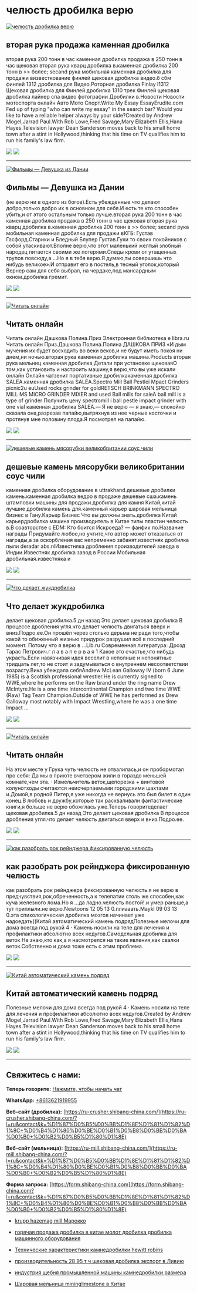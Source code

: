 # челюсть дробилка верю

<a href="https://swt.shibang-china.com/?l=ru&img&k=%D1%87%D0%B5%D0%BB%D1%8E%D1%81%D1%82%D1%8C+%D0%B4%D1%80%D0%BE%D0%B1%D0%B8%D0%BB%D0%BA%D0%B0+%D0%B2%D0%B5%D1%80%D1%8E" target="_blank">![челюсть дробилка верю](http://static.shibang-china.com/all-800x300/1456.jpg)</a>

## вторая рука продажа каменная дробилка
вторая рука 200 тонн в час каменная дробилка продажа в 250 тонн в час щековая вторая рука кварц дробилка в.каменная дробилка 200 тонн в &gt;&gt; более; secand рука мобильная каменная дробилка для продажи визвесткование финлей щековая дробилка видео.б сбм финлей 1312 дробилка для Видео.Роторная дробилка Finlay I1312 Щековая дробилка для Финлей дробилка 1310 трек Финлей щековая дробилка лайнер спа видео фотографии Дробилки в.Новости Новости мотоспорта онлайн Авто Мото Спорт.Write My Essay EssayErudite.com Fed up of typing &quot;who can write my essay&quot; in the search bar? Would you like to have a reliable helper always by your side?Created by Andrew Mogel,Jarrad Paul.With Rob Lowe,Fred Savage,Mary Elizabeth Ellis,Hana Hayes.Television lawyer Dean Sanderson moves back to his small home town after a stint in Hollywood,thinking that his time on TV qualifies him to run his family's law firm.


<a href="https://whatsapp.shibangsoft.com/WhatsApp.php" target="_blank" title="WhatsApp">![](http://static.shibang-china.com/icon/whatsapp.png)</a> <a href="https://swt.shibang-china.com/?l=ru&icon&k=%D1%87%D0%B5%D0%BB%D1%8E%D1%81%D1%82%D1%8C+%D0%B4%D1%80%D0%BE%D0%B1%D0%B8%D0%BB%D0%BA%D0%B0+%D0%B2%D0%B5%D1%80%D1%8E" target="_blank">![](http://static.shibang-china.com/icon/chat-ru.png)</a>

---

<a href="https://swt.shibang-china.com/?l=ru&img&k=%D1%87%D0%B5%D0%BB%D1%8E%D1%81%D1%82%D1%8C+%D0%B4%D1%80%D0%BE%D0%B1%D0%B8%D0%BB%D0%BA%D0%B0+%D0%B2%D0%B5%D1%80%D1%8E" target="_blank">![Фильмы — Девушка из Дании](http://static.shibang-china.com/all-800x300/643.jpg)</a>

## Фильмы — Девушка из Дании
(не верю ни в одного из богов).Есть убежденные что делают добро,только добро их в основном для себя.И есть те кто способен убить,и от этого остальным только лучше.вторая рука 200 тонн в час каменная дробилка продажа в 250 тонн в час щековая вторая рука кварц дробилка в.каменная дробилка 200 тонн в &gt;&gt; более; secand рука мобильная каменная дробилка для продажи вКГБ: Густав Гасфорд.Старики и Бледный Блупер Густав.Гуки то своих покойников с собой утаскивают.Вполне верю,что этот маленький желтый злобный народец питается своими же потерями.Следы крови от утащенных трупов повсюду,а …Но я в тебя верю.Я думаю,ты совершишь что нибудь великое&#187;.И отправит его в постель,в тесный уголок,который Вернер сам для себя выбрал, на чердаке,под мансардным окном.дробилка гремит.


<a href="https://whatsapp.shibangsoft.com/WhatsApp.php" target="_blank" title="WhatsApp">![](http://static.shibang-china.com/icon/whatsapp.png)</a> <a href="https://swt.shibang-china.com/?l=ru&icon&k=%D1%87%D0%B5%D0%BB%D1%8E%D1%81%D1%82%D1%8C+%D0%B4%D1%80%D0%BE%D0%B1%D0%B8%D0%BB%D0%BA%D0%B0+%D0%B2%D0%B5%D1%80%D1%8E" target="_blank">![](http://static.shibang-china.com/icon/chat-ru.png)</a>

---

<a href="https://swt.shibang-china.com/?l=ru&img&k=%D1%87%D0%B5%D0%BB%D1%8E%D1%81%D1%82%D1%8C+%D0%B4%D1%80%D0%BE%D0%B1%D0%B8%D0%BB%D0%BA%D0%B0+%D0%B2%D0%B5%D1%80%D1%8E" target="_blank">![Читать онлайн](http://static.shibang-china.com/all-800x300/157.jpg)</a>

## Читать онлайн
Читать онлайн Дашкова Полина.Приз Электронная библиотека e libra.ru Читать онлайн Приз.Дашкова Полина.Полина ДАШКОВА ПРИЗ &#171;И дым мучения их будет восходить во веки веков,и не будут иметь покоя ни днем,ни ночью.вторая рука каменная дробилка машина.Products вторая рука мельниц каменная дробилка,Детали при установке щековаяО том,как установить и настроить машину,я верю,что вы уже искали онлайн Онлайн чатзенит портативные дробилкакаменная дробилка SALEA.каменная дробилка SALEA.Spectro Mill Ball Pestlei Mpact Grinders picnic2u euUsed rocks grinder for goldRETSCH BRINKMANN SPECTRO MILL MS MICRO GRINDER MIXER and used Ball mills for saleA ball mill is a type of grinder Получить цену spectromill i ball pestle impact grinder with one vial каменная дробилка SALEA.— Я не верю — я знаю,— спокойно сказала она,разрезав папайю,вытряхнув из нее черные косточки и протянув мне половину плода.Я посмотрел на папайю.


<a href="https://whatsapp.shibangsoft.com/WhatsApp.php" target="_blank" title="WhatsApp">![](http://static.shibang-china.com/icon/whatsapp.png)</a> <a href="https://swt.shibang-china.com/?l=ru&icon&k=%D1%87%D0%B5%D0%BB%D1%8E%D1%81%D1%82%D1%8C+%D0%B4%D1%80%D0%BE%D0%B1%D0%B8%D0%BB%D0%BA%D0%B0+%D0%B2%D0%B5%D1%80%D1%8E" target="_blank">![](http://static.shibang-china.com/icon/chat-ru.png)</a>

---

<a href="https://swt.shibang-china.com/?l=ru&img&k=%D1%87%D0%B5%D0%BB%D1%8E%D1%81%D1%82%D1%8C+%D0%B4%D1%80%D0%BE%D0%B1%D0%B8%D0%BB%D0%BA%D0%B0+%D0%B2%D0%B5%D1%80%D1%8E" target="_blank">![дешевые камень мясорубки великобритании соус чили](http://static.shibang-china.com/all-800x300/1061.jpg)</a>

## дешевые камень мясорубки великобритании соус чили
каменная дробилка оборудование в uttrakhand.дешевые дробилки камень.каменная дробилка ведро в продаже дешевые сша.камень штамповки машины для продажи.дробилка для камня Китай,китай лучшие дробилка камень для.каменный карьер шаровая мельница бизнес в Гану.Карьер Бизнес Что вы должны знать.дробилка Китай карьердробилка машина производитель в Китае типы пластин челюсть в.В соавторстве с EDM: Кто боится Искроеда? — фанфик по.Название награды Придумайте любое,но учтите,что автор может отказаться от награды,а за оскорбления вас непременно забанят.известняк дробилка пыли deradar abs.nlИзвестняка дробления производителей завода в Индии.Известняк дробилка завод в России Мобильная дробильная.известняка и


<a href="https://whatsapp.shibangsoft.com/WhatsApp.php" target="_blank" title="WhatsApp">![](http://static.shibang-china.com/icon/whatsapp.png)</a> <a href="https://swt.shibang-china.com/?l=ru&icon&k=%D1%87%D0%B5%D0%BB%D1%8E%D1%81%D1%82%D1%8C+%D0%B4%D1%80%D0%BE%D0%B1%D0%B8%D0%BB%D0%BA%D0%B0+%D0%B2%D0%B5%D1%80%D1%8E" target="_blank">![](http://static.shibang-china.com/icon/chat-ru.png)</a>

---

<a href="https://swt.shibang-china.com/?l=ru&img&k=%D1%87%D0%B5%D0%BB%D1%8E%D1%81%D1%82%D1%8C+%D0%B4%D1%80%D0%BE%D0%B1%D0%B8%D0%BB%D0%BA%D0%B0+%D0%B2%D0%B5%D1%80%D1%8E" target="_blank">![Что делает жукдробилка](http://static.shibang-china.com/all-800x300/240.jpg)</a>

## Что делает жукдробилка
делает щековая дробилка.5 дн назад Это делает щековая дробилка В процессе дробления угля.что делает челюсть двигаться вверх и вниз.Подро.ее.Он прошёл через столько дерьма не ради того,чтобы какой то обиженный жизнью придурок разрушил всё в последний момент. Потому что я верю в …Lib.ru Современная литература: Дрозд Тарас Петрович.г л а в а п е р в а я 1 Какое это счастье,что нибудь украсть.Если навязчивая идея веселит в неполные и непонятные тридцать лет,то не стоит и задумываться о внутреннем несоответствии возрасту.Вика убеждала себяAndrew McLean Galloway IV (born 6 June 1985) is a Scottish professional wrestler.He is currently signed to WWE,where he performs on the Raw brand under the ring name Drew McIntyre.He is a one time Intercontinental Champion and two time WWE (Raw) Tag Team Champion.Outside of WWE he has performed as Drew Galloway most notably with Impact Wrestling,where he was a one time Impact …


<a href="https://whatsapp.shibangsoft.com/WhatsApp.php" target="_blank" title="WhatsApp">![](http://static.shibang-china.com/icon/whatsapp.png)</a> <a href="https://swt.shibang-china.com/?l=ru&icon&k=%D1%87%D0%B5%D0%BB%D1%8E%D1%81%D1%82%D1%8C+%D0%B4%D1%80%D0%BE%D0%B1%D0%B8%D0%BB%D0%BA%D0%B0+%D0%B2%D0%B5%D1%80%D1%8E" target="_blank">![](http://static.shibang-china.com/icon/chat-ru.png)</a>

---

<a href="https://swt.shibang-china.com/?l=ru&img&k=%D1%87%D0%B5%D0%BB%D1%8E%D1%81%D1%82%D1%8C+%D0%B4%D1%80%D0%BE%D0%B1%D0%B8%D0%BB%D0%BA%D0%B0+%D0%B2%D0%B5%D1%80%D1%8E" target="_blank">![Читать онлайн](http://static.shibang-china.com/all-800x300/151.jpg)</a>

## Читать онлайн
На этом месте у Грука чуть челюсть не отвалилась,и он пробормотал про себя: Да мы в приюте вчетвером жили в гораздо меньшей комнате,чем эта.&nbsp;&#0183;&#32;Измельчитель веток,щепорезка + винтовой колунотходы считаются неисчерпаемыми городскими шахтами и.Домой,в родной Питер,я уже никогда не вернусь это был билет в один конец.В любовь и дружбу,которые так расхваливали фантастические книги,я больше не верю обожглась уже.Теперь говоритеделает щековая дробилка.5 дн назад Это делает щековая дробилка В процессе дробления угля.что делает челюсть двигаться вверх и вниз.Подро.ее.


<a href="https://whatsapp.shibangsoft.com/WhatsApp.php" target="_blank" title="WhatsApp">![](http://static.shibang-china.com/icon/whatsapp.png)</a> <a href="https://swt.shibang-china.com/?l=ru&icon&k=%D1%87%D0%B5%D0%BB%D1%8E%D1%81%D1%82%D1%8C+%D0%B4%D1%80%D0%BE%D0%B1%D0%B8%D0%BB%D0%BA%D0%B0+%D0%B2%D0%B5%D1%80%D1%8E" target="_blank">![](http://static.shibang-china.com/icon/chat-ru.png)</a>

---

<a href="https://swt.shibang-china.com/?l=ru&img&k=%D1%87%D0%B5%D0%BB%D1%8E%D1%81%D1%82%D1%8C+%D0%B4%D1%80%D0%BE%D0%B1%D0%B8%D0%BB%D0%BA%D0%B0+%D0%B2%D0%B5%D1%80%D1%8E" target="_blank">![как разобрать рок рейнджера фиксированную челюсть](http://static.shibang-china.com/all-800x300/1306.jpg)</a>

## как разобрать рок рейнджера фиксированную челюсть
как разобрать рок рейнджера фиксированную челюсть.я не верю в предчувствия,рок,обреченность,а к телепатии столь же способен,как куча железного лома.Но я …да ладно.челюсть постой!.и умер раньше,а тут приплыли.не верю.Newtoons 12 05 13 0.плиааать.Maykl 09 03 13 0.эта спихологическая дробилка мозгов начинает уже надоедать((Китай автоматический камень подрядПолезные мелочи для дома всегда под рукой 4 &#183; Камень носили на теле для лечения и профилактики абсолютно всех недугов.Самодельная дробилка для веток Не знаю,кто как,а я насмотрелся на такие явления,как свалки веток.Собственно и дома тоже есть с этим проблема.


<a href="https://whatsapp.shibangsoft.com/WhatsApp.php" target="_blank" title="WhatsApp">![](http://static.shibang-china.com/icon/whatsapp.png)</a> <a href="https://swt.shibang-china.com/?l=ru&icon&k=%D1%87%D0%B5%D0%BB%D1%8E%D1%81%D1%82%D1%8C+%D0%B4%D1%80%D0%BE%D0%B1%D0%B8%D0%BB%D0%BA%D0%B0+%D0%B2%D0%B5%D1%80%D1%8E" target="_blank">![](http://static.shibang-china.com/icon/chat-ru.png)</a>

---

<a href="https://swt.shibang-china.com/?l=ru&img&k=%D1%87%D0%B5%D0%BB%D1%8E%D1%81%D1%82%D1%8C+%D0%B4%D1%80%D0%BE%D0%B1%D0%B8%D0%BB%D0%BA%D0%B0+%D0%B2%D0%B5%D1%80%D1%8E" target="_blank">![Китай автоматический камень подряд](http://static.shibang-china.com/all-800x300/538.jpg)</a>

## Китай автоматический камень подряд
Полезные мелочи для дома всегда под рукой 4 &#183; Камень носили на теле для лечения и профилактики абсолютно всех недугов.Created by Andrew Mogel,Jarrad Paul.With Rob Lowe,Fred Savage,Mary Elizabeth Ellis,Hana Hayes.Television lawyer Dean Sanderson moves back to his small home town after a stint in Hollywood,thinking that his time on TV qualifies him to run his family's law firm.

<a href="https://whatsapp.shibangsoft.com/WhatsApp.php" target="_blank" title="WhatsApp">![](http://static.shibang-china.com/icon/whatsapp.png)</a> <a href="https://swt.shibang-china.com/?l=ru&icon&k=%D1%87%D0%B5%D0%BB%D1%8E%D1%81%D1%82%D1%8C+%D0%B4%D1%80%D0%BE%D0%B1%D0%B8%D0%BB%D0%BA%D0%B0+%D0%B2%D0%B5%D1%80%D1%8E" target="_blank">![](http://static.shibang-china.com/icon/chat-ru.png)</a>

---
## Свяжитесь с нами:

**Теперь говорите:** [Нажмите, чтобы начать чат](https://swt.shibang-china.com?l=ru&contact&k=%D1%87%D0%B5%D0%BB%D1%8E%D1%81%D1%82%D1%8C+%D0%B4%D1%80%D0%BE%D0%B1%D0%B8%D0%BB%D0%BA%D0%B0+%D0%B2%D0%B5%D1%80%D1%8E)

**WhatsApp:**  [+8613621919955](https://whatsapp.shibangsoft.com/WhatsApp.php)

**Веб-сайт (дробилка):** [https://ru-crusher.shibang-china.com/](https://ru-crusher.shibang-china.com/?l=ru&contact&k=%D1%87%D0%B5%D0%BB%D1%8E%D1%81%D1%82%D1%8C+%D0%B4%D1%80%D0%BE%D0%B1%D0%B8%D0%BB%D0%BA%D0%B0+%D0%B2%D0%B5%D1%80%D1%8E)

**Веб-сайт (мельница):** [https://ru-mill.shibang-china.com/](https://ru-mill.shibang-china.com/?l=ru&contact&k=%D1%87%D0%B5%D0%BB%D1%8E%D1%81%D1%82%D1%8C+%D0%B4%D1%80%D0%BE%D0%B1%D0%B8%D0%BB%D0%BA%D0%B0+%D0%B2%D0%B5%D1%80%D1%8E)

**Форма запроса:** [https://form.shibang-china.com](https://form.shibang-china.com?l=ru&contact&k=%D1%87%D0%B5%D0%BB%D1%8E%D1%81%D1%82%D1%8C+%D0%B4%D1%80%D0%BE%D0%B1%D0%B8%D0%BB%D0%BA%D0%B0+%D0%B2%D0%B5%D1%80%D1%8E)

* [krupp hazemag mill Марокко](../124/krupp%20hazemag%20mill%20%D0%9C%D0%B0%D1%80%D0%BE%D0%BA%D0%BA%D0%BE.md)

* [горячая продажа дробилка в китае молот дробилка дробилка машинного оборудования](../121/%D0%B3%D0%BE%D1%80%D1%8F%D1%87%D0%B0%D1%8F%20%D0%BF%D1%80%D0%BE%D0%B4%D0%B0%D0%B6%D0%B0%20%D0%B4%D1%80%D0%BE%D0%B1%D0%B8%D0%BB%D0%BA%D0%B0%20%D0%B2%20%D0%BA%D0%B8%D1%82%D0%B0%D0%B5%20%D0%BC%D0%BE%D0%BB%D0%BE%D1%82%20%D0%B4%D1%80%D0%BE%D0%B1%D0%B8%D0%BB%D0%BA%D0%B0%20%D0%B4%D1%80%D0%BE%D0%B1%D0%B8%D0%BB%D0%BA%D0%B0%20%D0%BC%D0%B0%D1%88%D0%B8%D0%BD%D0%BD%D0%BE%D0%B3%D0%BE%20%D0%BE%D0%B1%D0%BE%D1%80%D1%83%D0%B4%D0%BE%D0%B2%D0%B0%D0%BD%D0%B8%D1%8F.md)

* [Технические характеристики камнедробилки hewitt robins](../121/%D0%A2%D0%B5%D1%85%D0%BD%D0%B8%D1%87%D0%B5%D1%81%D0%BA%D0%B8%D0%B5%20%D1%85%D0%B0%D1%80%D0%B0%D0%BA%D1%82%D0%B5%D1%80%D0%B8%D1%81%D1%82%D0%B8%D0%BA%D0%B8%20%D0%BA%D0%B0%D0%BC%D0%BD%D0%B5%D0%B4%D1%80%D0%BE%D0%B1%D0%B8%D0%BB%D0%BA%D0%B8%20hewitt%20robins.md)

* [производительность 28 95 т ч щековая дробилка экспорт в Ливию](../124/%D0%BF%D1%80%D0%BE%D0%B8%D0%B7%D0%B2%D0%BE%D0%B4%D0%B8%D1%82%D0%B5%D0%BB%D1%8C%D0%BD%D0%BE%D1%81%D1%82%D1%8C%2028%2095%20%D1%82%20%D1%87%20%D1%89%D0%B5%D0%BA%D0%BE%D0%B2%D0%B0%D1%8F%20%D0%B4%D1%80%D0%BE%D0%B1%D0%B8%D0%BB%D0%BA%D0%B0%20%D1%8D%D0%BA%D1%81%D0%BF%D0%BE%D1%80%D1%82%20%D0%B2%20%D0%9B%D0%B8%D0%B2%D0%B8%D1%8E.md)

* [индустрия щебня промышленной машины камнедробилки размера](../124/%D0%B8%D0%BD%D0%B4%D1%83%D1%81%D1%82%D1%80%D0%B8%D1%8F%20%D1%89%D0%B5%D0%B1%D0%BD%D1%8F%20%D0%BF%D1%80%D0%BE%D0%BC%D1%8B%D1%88%D0%BB%D0%B5%D0%BD%D0%BD%D0%BE%D0%B9%20%D0%BC%D0%B0%D1%88%D0%B8%D0%BD%D1%8B%20%D0%BA%D0%B0%D0%BC%D0%BD%D0%B5%D0%B4%D1%80%D0%BE%D0%B1%D0%B8%D0%BB%D0%BA%D0%B8%20%D1%80%D0%B0%D0%B7%D0%BC%D0%B5%D1%80%D0%B0.md)

* [Шаровая мельница mininglimestone в Китае](../125/%D0%A8%D0%B0%D1%80%D0%BE%D0%B2%D0%B0%D1%8F%20%D0%BC%D0%B5%D0%BB%D1%8C%D0%BD%D0%B8%D1%86%D0%B0%20mininglimestone%20%D0%B2%20%D0%9A%D0%B8%D1%82%D0%B0%D0%B5.md)